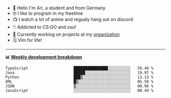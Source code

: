 * 👋 Hello I'm Ari, a student and from Germany
* 🤓 I like to program in my freetime
* 📺 I watch a lot of anime and regualy hang out on discord
* 🖱️ Addicted to CS:GO and osu!
* 👷 Currently working on projects at my [organization](https://github.com/aridevelopment-de)
* 🗒️ Vim for life!

<hr />

**📊 [Weekly development breakdown](https://wakatime.com/@Ari24)**

<!--START_SECTION:waka-->

```text
TypeScript                    ███████████████░░░░░░░░░░   59.49 %
Java                          █████░░░░░░░░░░░░░░░░░░░░   19.97 %
Python                        ███▒░░░░░░░░░░░░░░░░░░░░░   13.13 %
XML                           █▒░░░░░░░░░░░░░░░░░░░░░░░   05.50 %
JSON                          ▒░░░░░░░░░░░░░░░░░░░░░░░░   00.96 %
JavaScript                    ░░░░░░░░░░░░░░░░░░░░░░░░░   00.49 %
```

<!--END_SECTION:waka-->
